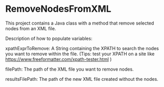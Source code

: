 # RemoveNodesFromXML
This project contains a Java class with a method that remove selected nodes from an XML file.


Description of how to populate variables:

xpathExprToRemove: A String containing the XPATH to search the nodes you want to remove within the file. (Tips: test your XPATH on a site like https://www.freeformatter.com/xpath-tester.html )

filePath: The path of the XML file you want to remove nodes.

resultsFilePath: The path of the new XML file created without the nodes.
